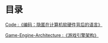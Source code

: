 # 目录

[Code :《编码：隐匿在计算机软硬件背后的语言》](code.md)

[Game-Engine-Architecture :《游戏引擎架构》](Game-Engine-Architecture/README.md)
